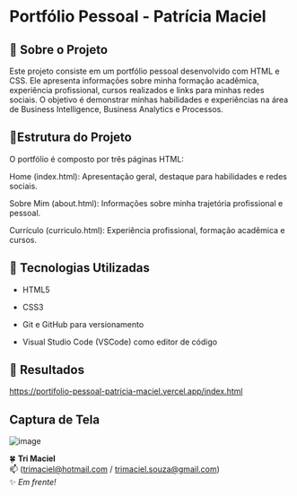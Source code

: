 ﻿# Portfólio Pessoal - Patrícia Maciel

## 📒 Sobre o Projeto

Este projeto consiste em um portfólio pessoal desenvolvido com HTML e CSS. Ele apresenta informações sobre minha formação acadêmica, experiência profissional, cursos realizados e links para minhas redes sociais. O objetivo é demonstrar minhas habilidades e experiências na área de Business Intelligence, Business Analytics e Processos.

## 📜Estrutura do Projeto

O portfólio é composto por três páginas HTML:

Home (index.html): Apresentação geral, destaque para habilidades e redes sociais.

Sobre Mim (about.html): Informações sobre minha trajetória profissional e pessoal.

Currículo (curriculo.html): Experiência profissional, formação acadêmica e cursos.

## 🤖 Tecnologias Utilizadas

* HTML5

* CSS3

* Git e GitHub para versionamento

* Visual Studio Code (VSCode) como editor de código

## 🚀 Resultados

https://portifolio-pessoal-patricia-maciel.vercel.app/index.html

## Captura de Tela

![image](https://github.com/user-attachments/assets/6faa7146-c569-43d2-895b-b6865a7b22b8)


🍀 **Tri Maciel**  
📫 (trimaciel@hotmail.com / trimaciel.souza@gmail.com)  
✨ *Em frente!* 
